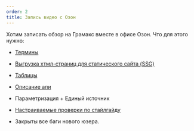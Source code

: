 ```yaml
---
order: 2
title: Запись видео с Озон
---
```


Хотим записать обзор на Грамакс вместе в офисе Озон. Что для этого нужно:

-  [Термины](./../upcoming-release/terms.md)

-  [Выгрузка хтмл-страниц для статического сайта (SSG)](./../upcoming-release/ssg/_index.md)

-  [Таблицы](./../upcoming-release/wysiwyg/_index.md)

-  [Описание апи](./../uncategorized/done/openapi.md)

-  Параметризация + Единый источник

-  [Настраиваемые проверки по стайлгайду](./../upcoming-release/styleguide/_index.md)

-  Закрыты все баги нового юзера.